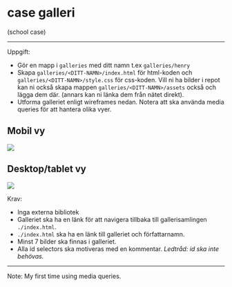 # case galleri
(school case)

---
Uppgift:

* Gör en mapp i `galleries` med ditt namn t.ex `galleries/henry`
* Skapa  `galleries/<DITT-NAMN>/index.html` för html-koden och `galleries/<DITT-NAMN>/style.css` för css-koden. Vill ni ha bilder i repot kan ni också skapa mappen `galleries/<DITT-NAMN>/assets` också och lägga dem där. (annars kan ni länka dem från nätet direkt).
* Utforma galleriet enligt wireframes nedan. Notera att ska använda media queries för att hantera olika vyer.

## Mobil vy

![](./assets/mobile-view.png)

## Desktop/tablet vy

![](./assets/desktop-tablet-view.png)

Krav:

* Inga externa bibliotek
* Galleriet ska ha en länk för att navigera tillbaka till gallerisamlingen `./index.html`.
* `./index.html` ska ha en länk till galleriet och författarnamn.
* Minst 7 bilder ska finnas i galleriet.
* Alla id selectors ska motiveras med en kommentar. _Ledtråd: id ska inte behövas._
---
Note: My first time using media queries.
